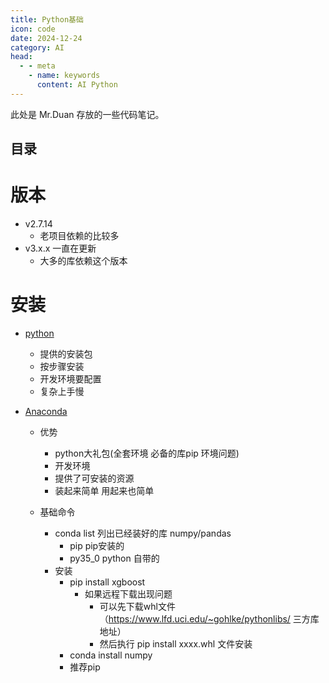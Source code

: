 ```yaml
---
title: Python基础
icon: code
date: 2024-12-24
category: AI
head:
  - - meta
    - name: keywords
      content: AI Python
---
```


此处是 Mr.Duan 存放的一些代码笔记。

## 目录

# 版本

- v2.7.14
  - 老项目依赖的比较多
- v3.x.x 一直在更新
  - 大多的库依赖这个版本

# 安装

- [python](https://www.python.org/)
  - 提供的安装包
  - 按步骤安装
  - 开发环境要配置
  - 复杂上手慢
- [Anaconda](https://www.anaconda.com/)

  - 优势
    - python大礼包(全套环境 必备的库pip 环境问题)
    - 开发环境
    - 提供了可安装的资源
    - 装起来简单 用起来也简单
  - 基础命令

    - conda list 列出已经装好的库 numpy/pandas
      - pip pip安装的
      - py35_0 python 自带的
    - 安装
      - pip install xgboost
        - 如果远程下载出现问题
          - 可以先下载whl文件（https://www.lfd.uci.edu/~gohlke/pythonlibs/ 三方库地址）
          - 然后执行 pip install xxxx.whl 文件安装
      - conda install numpy
      - 推荐pip
